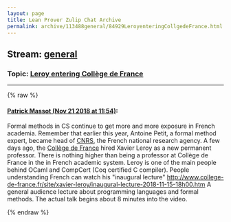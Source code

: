```yaml
---
layout: page
title: Lean Prover Zulip Chat Archive 
permalink: archive/113488general/84929LeroyenteringCollgedeFrance.html
---
```


## Stream: [general](index.html)
### Topic: [Leroy entering Collège de France](84929LeroyenteringCollgedeFrance.html)

---


{% raw %}
#### [ Patrick Massot (Nov 21 2018 at 11:54)](https://leanprover.zulipchat.com/#narrow/stream/113488-general/topic/Leroy%20entering%20Coll%C3%A8ge%20de%20France/near/148102128):
<p>Formal methods in CS continue to get more and more exposure in French academia. Remember that earlier this year, Antoine Petit, a formal method expert, became head of <a href="https://en.wikipedia.org/wiki/Centre_national_de_la_recherche_scientifique" target="_blank" title="https://en.wikipedia.org/wiki/Centre_national_de_la_recherche_scientifique">CNRS</a>, the French national research agency. A few days ago, the <a href="https://en.wikipedia.org/wiki/Coll%C3%A8ge_de_France" target="_blank" title="https://en.wikipedia.org/wiki/Coll%C3%A8ge_de_France">Collège de France</a> hired Xavier Leroy as a new permanent professor. There is nothing higher than being a professor at Collège de France in the in French academic system. Leroy is one of the main people behind OCaml and CompCert (Coq certified C compiler). People understanding French can watch his "inaugural lecture"  <a href="http://www.college-de-france.fr/site/xavier-leroy/inaugural-lecture-2018-11-15-18h00.htm" target="_blank" title="http://www.college-de-france.fr/site/xavier-leroy/inaugural-lecture-2018-11-15-18h00.htm">http://www.college-de-france.fr/site/xavier-leroy/inaugural-lecture-2018-11-15-18h00.htm</a> A general audience lecture about programming languages and formal methods. The actual talk begins about 8 minutes into the video.</p>


{% endraw %}
